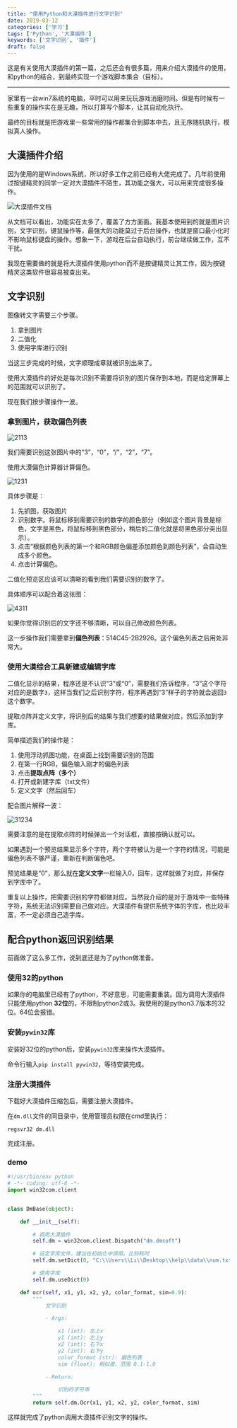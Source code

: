 ```yaml
---
title: "使用Python和大漠插件进行文字识别"
date: 2019-03-12
categories: ['学习']
tags: ['Python', '大漠插件']
keywords: ['文字识别', '插件']
draft: false
---
```

这是有关使用大漠插件的第一篇，之后还会有很多篇，用来介绍大漠插件的使用，和python的结合，到最终实现一个游戏脚本集合（目标）。

------

家里有一台win7系统的电脑，平时可以用来玩玩游戏消磨时间。但是有时候有一些重复的操作实在是无趣，所以打算写个脚本，让其自动化执行。

最终的目标就是把游戏里一些常用的操作都集合到脚本中去，且无序随机执行，模拟真人操作。

<!--more-->

## 大漠插件介绍

因为使用的是Windows系统，所以好多工作之前已经有大佬完成了。几年前使用过按键精灵的同学一定对大漠插件不陌生，其功能之强大，可以用来完成很多操作。

![大漠插件文档](https://user-images.githubusercontent.com/25655581/60328646-4bbe2080-99c1-11e9-9377-dae3ea80a45f.PNG)

从文档可以看出，功能实在太多了，覆盖了方方面面。我基本使用到的就是图片识别，文字识别，键鼠操作等，最强大的功能莫过于后台操作，也就是窗口最小化时不影响鼠标键盘的操作。想象一下，游戏在后台自动执行，前台继续做工作，互不干扰。

我现在需要做的就是将大漠插件使用python而不是按键精灵让其工作，因为按键精灵这类软件很容易被查出来。

## 文字识别

图像转文字需要三个步骤。

1. 拿到图片
2. 二值化
3. 使用字库进行识别

当这三步完成的时候，文字顺理成章就被识别出来了。

使用大漠插件的好处是每次识别不需要将识别的图片保存到本地，而是给定屏幕上的范围就可以识别了。

现在我们按步骤操作一波。

### 拿到图片，获取偏色列表

![2113](https://user-images.githubusercontent.com/25655581/60328654-5082d480-99c1-11e9-95d4-e449b16adb4f.PNG)

我们需要识别这张图片中的“3”，“0”，“/”，“2”，“7”。

使用大漠偏色计算器计算偏色。

![1231](https://user-images.githubusercontent.com/25655581/60328653-4eb91100-99c1-11e9-8929-0ef9e9111307.PNG)

具体步骤是：

1. 先抓图，获取图片
2. 识别数字。将鼠标移到需要识别的数字的颜色部分（例如这个图片背景是棕色，文字是黑色，将鼠标移到黑色部分，稍后的二值化就是将黑色部分突出显示）。
3. 点击“根据颜色列表的第一个和RGB颜色偏差添加颜色到颜色列表”，会自动生成多个颜色。
4. 点击计算偏色。

二值化预览区应该可以清晰的看到我们需要识别的数字了。

具体顺序可以配合着这张图：

![4311](https://user-images.githubusercontent.com/25655581/60328658-524c9800-99c1-11e9-8a9f-1d8ac9e8c1ea.PNG)

如果你觉得识别后的文字还不够清晰，可以自己修改颜色列表。

这一步操作我们需要拿到**偏色列表**：514C45-2B2926。这个偏色列表之后用处非常大。

### 使用大漠综合工具新建或编辑字库

二值化显示的结果，程序还是不认识“3”或“0”，需要我们告诉程序，“3”这个字符对应的是数字`3`，这样当我们之后识别字符，程序再遇到“3”样子的字符就会返回`3`这个数字。

提取点阵并定义文字，将识别后的结果与我们想要的结果做对应，然后添加到字库。

简单描述我们的操作是：

1. 使用浮动抓图功能，在桌面上找到需要识别的范围
2. 在第一行RGB，偏色输入刚才的偏色列表
3. 点击**提取点阵（多个）**
4. 打开或新建字库（txt文件）
5. 定义文字（然后回车）

配合图片解释一波：

![31234](https://user-images.githubusercontent.com/25655581/60328659-52e52e80-99c1-11e9-911f-b60ba86ac0dc.PNG)

需要注意的是在提取点阵的时候弹出一个对话框，直接按确认就可以。

如果遇到一个预览结果显示多个字符，两个字符被认为是一个字符的情况，可能是偏色列表不够严谨，重新在判断偏色吧。

预览结果是“0”，那么就在**定义文字**一栏输入0，回车，这样就做了对应，并保存到字库中了。

重复以上操作，把需要识别的字符都做对应。当然我介绍的是对于游戏中一些特殊字符，系统无法识别需要自己做对应。大漠插件有提供系统字体的字库，也比较丰富，不一定必须自己造字库。

## 配合python返回识别结果

前面做了这么多工作，说到底还是为了python做准备。

### 使用**32**的python

如果你的电脑里已经有了python，不好意思，可能需要重装。因为调用大漠插件只能使用python **32位**的，不限制python2或3。我使用的是python3.7版本的32位。64位会报错。

### 安装`pywin32`库

安装好32位的python后，安装`pywin32`库来操作大漠插件。

命令行输入`pip install pywin32`，等待安装完成。

### 注册大漠插件

下载好大漠插件压缩包后，需要注册大漠插件。

在`dm.dll`文件的同目录中，使用管理员权限在cmd里执行：

`regsvr32 dm.dll`

完成注册。

### demo

```python
#!/usr/bin/env python
# -*- coding: utf-8 -*-
import win32com.client


class DmBase(object):

    def __init__(self):

    	# 调用大漠插件
        self.dm = win32com.client.Dispatch("dm.dmsoft")

        # 设定字库文件，建议在初始化中调用，比较耗时
        self.dm.setDict(0, "C:\\Users\\Li\\Desktop\\help\\data\\num.txt")

        # 使用字库
        self.dm.useDict(0)

    def ocr(self, x1, y1, x2, y2, color_format, sim=0.9):
    	"""
    		文字识别

    		- Args:

    			x1 (int): 左上x
    			y1 (int): 左上y
    			x2 (int): 右下x
    			y2 (int): 右下y
    			color_format (str): 偏色列表
    			sim (float): 相似度，范围 0.1-1.0

    		- Return:

    			识别的字符串
    	"""
        return self.dm.Ocr(x1, y1, x2, y2, color_format, sim)

```

这样就完成了python调用大漠插件识别文字的操作。
